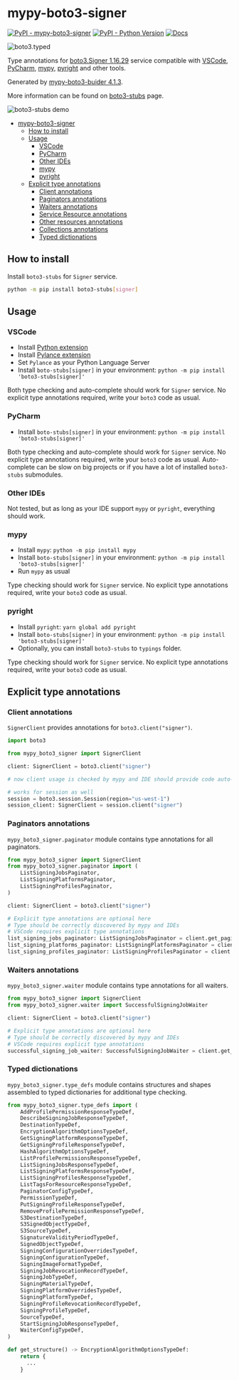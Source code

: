 # mypy-boto3-signer

[![PyPI - mypy-boto3-signer](https://img.shields.io/pypi/v/mypy-boto3-signer.svg?color=blue)](https://pypi.org/project/mypy-boto3-signer)
[![PyPI - Python Version](https://img.shields.io/pypi/pyversions/mypy-boto3-signer.svg?color=blue)](https://pypi.org/project/mypy-boto3-signer)
[![Docs](https://img.shields.io/readthedocs/mypy-boto3-builder.svg?color=blue)](https://mypy-boto3-builder.readthedocs.io/)

![boto3.typed](https://github.com/vemel/mypy_boto3_builder/raw/master/logo.png)

Type annotations for
[boto3.Signer 1.16.29](https://boto3.amazonaws.com/v1/documentation/api/1.16.29/reference/services/signer.html#Signer) service
compatible with
[VSCode](https://code.visualstudio.com/),
[PyCharm](https://www.jetbrains.com/pycharm/),
[mypy](https://github.com/python/mypy),
[pyright](https://github.com/microsoft/pyright)
and other tools.

Generated by [mypy-boto3-buider 4.1.3](https://github.com/vemel/mypy_boto3_builder).

More information can be found on [boto3-stubs](https://pypi.org/project/boto3-stubs/) page.

![boto3-stubs demo](https://github.com/vemel/mypy_boto3_builder/raw/master/demo.gif)

- [mypy-boto3-signer](#mypy-boto3-signer)
  - [How to install](#how-to-install)
  - [Usage](#usage)
    - [VSCode](#vscode)
    - [PyCharm](#pycharm)
    - [Other IDEs](#other-ides)
    - [mypy](#mypy)
    - [pyright](#pyright)
  - [Explicit type annotations](#explicit-type-annotations)
    - [Client annotations](#client-annotations)
    - [Paginators annotations](#paginators-annotations)
    - [Waiters annotations](#waiters-annotations)
    - [Service Resource annotations](#service-resource-annotations)
    - [Other resources annotations](#other-resources-annotations)
    - [Collections annotations](#collections-annotations)
    - [Typed dictionations](#typed-dictionations)

## How to install

Install `boto3-stubs` for `Signer` service.

```bash
python -m pip install boto3-stubs[signer]
```

## Usage

### VSCode

- Install [Python extension](https://marketplace.visualstudio.com/items?itemName=ms-python.python)
- Install [Pylance extension](https://marketplace.visualstudio.com/items?itemName=ms-python.vscode-pylance)
- Set `Pylance` as your Python Language Server
- Install `boto-stubs[signer]` in your environment: `python -m pip install 'boto3-stubs[signer]'`

Both type checking and auto-complete should work for `Signer` service.
No explicit type annotations required, write your `boto3` code as usual.

### PyCharm

- Install `boto-stubs[signer]` in your environment: `python -m pip install 'boto3-stubs[signer]'`

Both type checking and auto-complete should work for `Signer` service.
No explicit type annotations required, write your `boto3` code as usual.
Auto-complete can be slow on big projects or if you have a lot of installed `boto3-stubs` submodules.

### Other IDEs

Not tested, but as long as your IDE support `mypy` or `pyright`, everything should work.

### mypy

- Install `mypy`: `python -m pip install mypy`
- Install `boto-stubs[signer]` in your environment: `python -m pip install 'boto3-stubs[signer]'`
- Run `mypy` as usual

Type checking should work for `Signer` service.
No explicit type annotations required, write your `boto3` code as usual.

### pyright

- Install `pyright`: `yarn global add pyright`
- Install `boto-stubs[signer]` in your environment: `python -m pip install 'boto3-stubs[signer]'`
- Optionally, you can install `boto3-stubs` to `typings` folder.

Type checking should work for `Signer` service.
No explicit type annotations required, write your `boto3` code as usual.

## Explicit type annotations

### Client annotations

`SignerClient` provides annotations for `boto3.client("signer")`.

```python
import boto3

from mypy_boto3_signer import SignerClient

client: SignerClient = boto3.client("signer")

# now client usage is checked by mypy and IDE should provide code auto-complete

# works for session as well
session = boto3.session.Session(region="us-west-1")
session_client: SignerClient = session.client("signer")
```

### Paginators annotations

`mypy_boto3_signer.paginator` module contains type annotations for all paginators.

```python
from mypy_boto3_signer import SignerClient
from mypy_boto3_signer.paginator import (
    ListSigningJobsPaginator,
    ListSigningPlatformsPaginator,
    ListSigningProfilesPaginator,
)

client: SignerClient = boto3.client("signer")

# Explicit type annotations are optional here
# Type should be correctly discovered by mypy and IDEs
# VSCode requires explicit type annotations
list_signing_jobs_paginator: ListSigningJobsPaginator = client.get_paginator("list_signing_jobs")
list_signing_platforms_paginator: ListSigningPlatformsPaginator = client.get_paginator("list_signing_platforms")
list_signing_profiles_paginator: ListSigningProfilesPaginator = client.get_paginator("list_signing_profiles")
```


### Waiters annotations

`mypy_boto3_signer.waiter` module contains type annotations for all waiters.

```python
from mypy_boto3_signer import SignerClient
from mypy_boto3_signer.waiter import SuccessfulSigningJobWaiter

client: SignerClient = boto3.client("signer")

# Explicit type annotations are optional here
# Type should be correctly discovered by mypy and IDEs
# VSCode requires explicit type annotations
successful_signing_job_waiter: SuccessfulSigningJobWaiter = client.get_waiter("successful_signing_job")
```





### Typed dictionations

`mypy_boto3_signer.type_defs` module contains structures and shapes assembled
to typed dictionaries for additional type checking.

```python
from mypy_boto3_signer.type_defs import (
    AddProfilePermissionResponseTypeDef,
    DescribeSigningJobResponseTypeDef,
    DestinationTypeDef,
    EncryptionAlgorithmOptionsTypeDef,
    GetSigningPlatformResponseTypeDef,
    GetSigningProfileResponseTypeDef,
    HashAlgorithmOptionsTypeDef,
    ListProfilePermissionsResponseTypeDef,
    ListSigningJobsResponseTypeDef,
    ListSigningPlatformsResponseTypeDef,
    ListSigningProfilesResponseTypeDef,
    ListTagsForResourceResponseTypeDef,
    PaginatorConfigTypeDef,
    PermissionTypeDef,
    PutSigningProfileResponseTypeDef,
    RemoveProfilePermissionResponseTypeDef,
    S3DestinationTypeDef,
    S3SignedObjectTypeDef,
    S3SourceTypeDef,
    SignatureValidityPeriodTypeDef,
    SignedObjectTypeDef,
    SigningConfigurationOverridesTypeDef,
    SigningConfigurationTypeDef,
    SigningImageFormatTypeDef,
    SigningJobRevocationRecordTypeDef,
    SigningJobTypeDef,
    SigningMaterialTypeDef,
    SigningPlatformOverridesTypeDef,
    SigningPlatformTypeDef,
    SigningProfileRevocationRecordTypeDef,
    SigningProfileTypeDef,
    SourceTypeDef,
    StartSigningJobResponseTypeDef,
    WaiterConfigTypeDef,
)

def get_structure() -> EncryptionAlgorithmOptionsTypeDef:
    return {
      ...
    }
```
